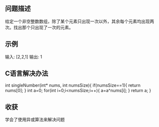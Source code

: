 问题描述
-----------
给定一个非空整数数组，除了某个元素只出现一次以外，其余每个元素均出现两次。找出那个只出现了一次的元素。

示例
-----------
输入: [2,2,1]
输出: 1

C语言解决办法
-----------
int singleNumber(int* nums, int numsSize){
    if(numsSize==1){
        return nums[0];
    }
    int a=0;
    for(int i=0;i<numsSize;i++){
        a=a^nums[i];
    }
    return a;
}

收获
----------
学会了使用异或算法来解决问题
